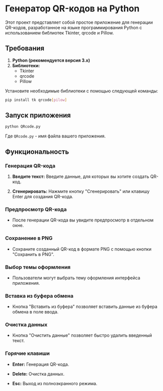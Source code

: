 # Генератор QR-кодов на Python

Этот проект представляет собой простое приложение для генерации QR-кодов, разработанное на языке программирования Python с использованием библиотек Tkinter, qrcode и Pillow.

## Требования

1. **Python (рекомендуется версия 3.x)**
2. **Библиотеки:**
   - Tkinter
   - qrcode
   - Pillow

Установите необходимые библиотеки с помощью следующей команды:

```bash
pip install tk qrcode[pilow]
```

## Запуск приложения

```bash
python QRcode.py
```

Где `QRcode.py` - имя файла вашего приложения.

## Функциональность

### Генерация QR-кода

1. **Введите текст:** Введите данные, для которых вы хотите создать QR-код.

2. **Сгенерировать:** Нажмите кнопку "Сгенерировать" или клавишу Enter для создания QR-кода.

### Предпросмотр QR-кода

- После генерации QR-кода вы увидите предпросмотр в отдельном окне.

### Сохранение в PNG

- Сохраните созданный QR-код в формате PNG с помощью кнопки "Сохранить в PNG".

### Выбор темы оформления

- Пользователи могут выбрать тему оформления интерфейса приложения.

### Вставка из буфера обмена

- Кнопка "Вставить из буфера" позволяет вставить данные из буфера обмена в поле ввода.

### Очистка данных

- Кнопка "Очистить данные" позволяет быстро удалить введенный текст.

### Горячие клавиши

- **Enter:** Генерация QR-кода.
  
- **Delete:** Очистка данных.

- **Esc:** Выход из полноэкранного режима.
